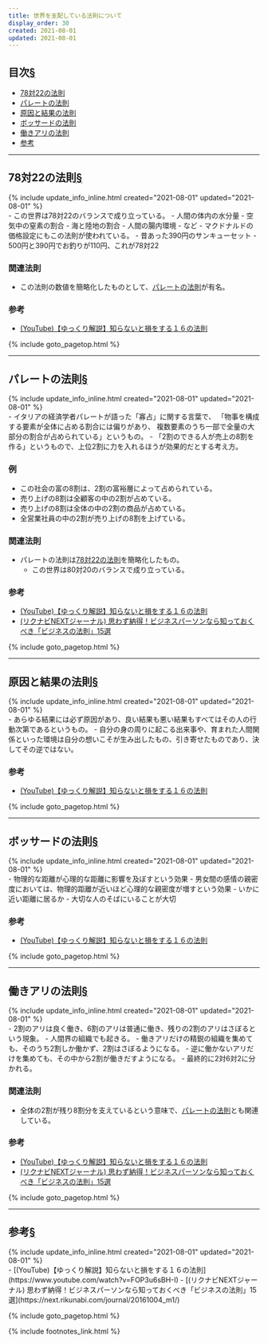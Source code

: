```yaml
---
title: 世界を支配している法則について
display_order: 30
created: 2021-08-01
updated: 2021-08-01
---
```


## <a name="index">目次</a><a class="heading-anchor-permalink" href="#目次">§</a>

<ul id="index_ul">
<li><a href="#78対22の法則">78対22の法則</a></li>
<li><a href="#パレートの法則">パレートの法則</a></li>
<li><a href="#原因と結果の法則">原因と結果の法則</a></li>
<li><a href="#ボッサードの法則">ボッサードの法則</a></li>
<li><a href="#働きアリの法則">働きアリの法則</a></li>
<li><a href="#reference">参考</a></li>
</ul>

* * *
## <a name="78対22の法則">78対22の法則</a><a class="heading-anchor-permalink" href="#78対22の法則">§</a>
<div class="chapter-updated">{% include update_info_inline.html created="2021-08-01" updated="2021-08-01" %}</div>
- この世界は78対22のバランスで成り立っている。
  - 人間の体内の水分量
  - 空気中の窒素の割合
  - 海と陸地の割合
  - 人間の腸内環境
  - など
- マクドナルドの価格設定にもこの法則が使われている。
  - 昔あった390円のサンキューセット
  - 500円と390円でお釣りが110円、これが78対22

### 関連法則
- この法則の数値を簡略化したものとして、[パレートの法則](#パレートの法則)が有名。

### 参考
- [(YouTube)【ゆっくり解説】知らないと損をする１６の法則](https://www.youtube.com/watch?v=FOP3u6sBH-I)

{% include goto_pagetop.html %}

* * *
## <a name="パレートの法則">パレートの法則</a><a class="heading-anchor-permalink" href="#パレートの法則">§</a>
<div class="chapter-updated">{% include update_info_inline.html created="2021-08-01" updated="2021-08-01" %}</div>
- イタリアの経済学者パレートが語った「寡占」に関する言葉で、  
「物事を構成する要素が全体に占める割合には偏りがあり、  
複数要素のうち一部で全量の大部分の割合が占められている」というもの。
- 「2割のできる人が売上の8割を作る」というもので、上位2割に力を入れるほうが効果的だとする考え方。

### 例
- この社会の富の8割は、2割の富裕層によって占められている。
- 売り上げの8割は全顧客の中の2割が占めている。
- 売り上げの8割は全体の中の2割の商品が占めている。
- 全営業社員の中の2割が売り上げの8割を上げている。

### 関連法則
- パレートの法則は[78対22の法則](#78対22の法則)を簡略化したもの。
  - この世界は80対20のバランスで成り立っている。

### 参考
- [(YouTube)【ゆっくり解説】知らないと損をする１６の法則](https://www.youtube.com/watch?v=FOP3u6sBH-I)
- [(リクナビNEXTジャーナル) 思わず納得！ビジネスパーソンなら知っておくべき「ビジネスの法則」15選](https://next.rikunabi.com/journal/20161004_m1/)

{% include goto_pagetop.html %}

* * *
## <a name="原因と結果の法則">原因と結果の法則</a><a class="heading-anchor-permalink" href="#原因と結果の法則">§</a>
<div class="chapter-updated">{% include update_info_inline.html created="2021-08-01" updated="2021-08-01" %}</div>
- あらゆる結果には必ず原因があり、良い結果も悪い結果もすべてはその人の行動次第であるというもの。
- 自分の身の周りに起こる出来事や、育まれた人間関係といった環境は自分の想いこそが生み出したもの、引き寄せたものであり、決してその逆ではない。

### 参考
- [(YouTube)【ゆっくり解説】知らないと損をする１６の法則](https://www.youtube.com/watch?v=FOP3u6sBH-I)

{% include goto_pagetop.html %}

* * *
## <a name="ボッサードの法則">ボッサードの法則</a><a class="heading-anchor-permalink" href="#ボッサードの法則">§</a>
<div class="chapter-updated">{% include update_info_inline.html created="2021-08-01" updated="2021-08-01" %}</div>
- 物理的な距離が心理的な距離に影響を及ぼすという効果
- 男女間の感情の親密度においては、物理的距離が近いほど心理的な親密度が増すという効果
- いかに近い距離に居るか
- 大切な人のそばにいることが大切

### 参考
- [(YouTube)【ゆっくり解説】知らないと損をする１６の法則](https://www.youtube.com/watch?v=FOP3u6sBH-I)

{% include goto_pagetop.html %}

* * *
## <a name="働きアリの法則">働きアリの法則</a><a class="heading-anchor-permalink" href="#働きアリの法則">§</a>
<div class="chapter-updated">{% include update_info_inline.html created="2021-08-01" updated="2021-08-01" %}</div>
- 2割のアリは良く働き、6割のアリは普通に働き、残りの2割のアリはさぼるという現象。
- 人間界の組織でも起きる。
- 働きアリだけの精鋭の組織を集めても、そのうち2割しか働かず、2割はさぼるようになる。
- 逆に働かないアリだけを集めても、その中から2割が働きだすようになる。
- 最終的に2対6対2に分かれる。

### 関連法則
- 全体の2割が残り8割分を支えているという意味で、[パレートの法則](#パレートの法則)とも関連している。

### 参考
- [(YouTube)【ゆっくり解説】知らないと損をする１６の法則](https://www.youtube.com/watch?v=FOP3u6sBH-I)
- [(リクナビNEXTジャーナル) 思わず納得！ビジネスパーソンなら知っておくべき「ビジネスの法則」15選](https://next.rikunabi.com/journal/20161004_m1/)

{% include goto_pagetop.html %}

* * *
## <a name="reference">参考</a><a class="heading-anchor-permalink" href="#reference">§</a>
<div class="chapter-updated">{% include update_info_inline.html created="2021-08-01" updated="2021-08-01" %}</div>
- [(YouTube)【ゆっくり解説】知らないと損をする１６の法則](https://www.youtube.com/watch?v=FOP3u6sBH-I)
- [(リクナビNEXTジャーナル) 思わず納得！ビジネスパーソンなら知っておくべき「ビジネスの法則」15選](https://next.rikunabi.com/journal/20161004_m1/)

{% include goto_pagetop.html %}

{% include footnotes_link.html %}
